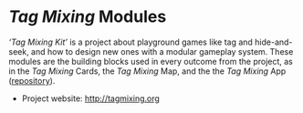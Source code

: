 _Tag Mixing_ Modules
====

_‘Tag Mixing Kit’_ is a project about playground games like tag and hide-and-seek, and how to design new ones with a modular gameplay system. These modules are the building blocks used in every outcome from the project, as in the _Tag Mixing_ Cards, the _Tag Mixing_ Map, and the the _Tag Mixing_ App ([repository](https://github.com/nclm/tagmixing-app)).

* Project website: http://tagmixing.org
